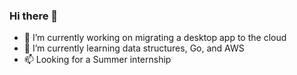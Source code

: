 ### Hi there 👋

- 🔭 I’m currently working on migrating a desktop app to the cloud
- 🌱 I’m currently learning data structures, Go, and AWS
- 📫 Looking for a Summer internship

<!--
- 👯 I’m looking to collaborate on ...
- 🤔 I’m looking for help with ...
- 💬 Ask me about ...
- 📫 How to reach me: ...
- 😄 Pronouns: ...
- ⚡ Fun fact: ...
-->
